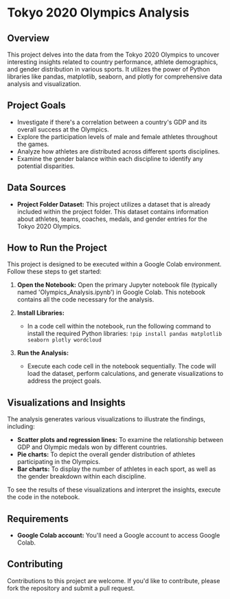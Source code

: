 # Tokyo 2020 Olympics Analysis

## Overview

This project delves into the data from the Tokyo 2020 Olympics to uncover interesting insights related to country performance, athlete demographics, and gender distribution in various sports. It utilizes the power of Python libraries like pandas, matplotlib, seaborn, and plotly for comprehensive data analysis and visualization.

## Project Goals

- Investigate if there's a correlation between a country's GDP and its overall success at the Olympics.
- Explore the participation levels of male and female athletes throughout the games.
- Analyze how athletes are distributed across different sports disciplines.
- Examine the gender balance within each discipline to identify any potential disparities.

## Data Sources

- **Project Folder Dataset:** This project utilizes a dataset that is already included within the project folder. This dataset contains information about athletes, teams, coaches, medals, and gender entries for the Tokyo 2020 Olympics.

## How to Run the Project

This project is designed to be executed within a Google Colab environment. Follow these steps to get started:

1. **Open the Notebook:** Open the primary Jupyter notebook file (typically named 'Olympics_Analysis.ipynb') in Google Colab. This notebook contains all the code necessary for the analysis.

2. **Install Libraries:**
   - In a code cell within the notebook, run the following command to install the required Python libraries:
     `!pip install pandas matplotlib seaborn plotly wordcloud`

3. **Run the Analysis:**  
   - Execute each code cell in the notebook sequentially. The code will load the dataset, perform calculations, and generate visualizations to address the project goals.

## Visualizations and Insights

The analysis generates various visualizations to illustrate the findings, including:

- **Scatter plots and regression lines:** To examine the relationship between GDP and Olympic medals won by different countries.
- **Pie charts:** To depict the overall gender distribution of athletes participating in the Olympics.
- **Bar charts:** To display the number of athletes in each sport, as well as the gender breakdown within each discipline.

To see the results of these visualizations and interpret the insights, execute the code in the notebook.


## Requirements

- **Google Colab account:** You'll need a Google account to access Google Colab.


## Contributing

Contributions to this project are welcome. If you'd like to contribute, please fork the repository and submit a pull request.

